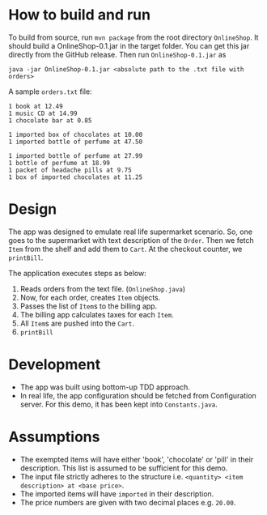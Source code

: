 # How to build and run
To build from source, run `mvn package` from the root directory `OnlineShop`. It should build a OnlineShop-0.1.jar in the target folder. You can get this jar directly from the GitHub release. Then run `OnlineShop-0.1.jar` as
```
java -jar OnlineShop-0.1.jar <absolute path to the .txt file with orders>
```
A sample `orders.txt` file:

```
1 book at 12.49
1 music CD at 14.99
1 chocolate bar at 0.85

1 imported box of chocolates at 10.00
1 imported bottle of perfume at 47.50

1 imported bottle of perfume at 27.99
1 bottle of perfume at 18.99
1 packet of headache pills at 9.75
1 box of imported chocolates at 11.25
```

# Design

The app was designed to emulate real life supermarket scenario. So, one goes to the supermarket with text description of the `Order`. Then we fetch `Item` from the shelf and add them to `Cart`. At the checkout counter, we `printBill`.

The application executes steps as below:
1. Reads orders from the text file. (`OnlineShop.java`)
2. Now, for each order, creates `Item` objects.
3. Passes the list of `Item`s to the billing app.
4. The billing app calculates taxes for each `Item`.
5. All `Item`s are pushed into the `Cart`.
6. `printBill`

# Development

- The app was built using bottom-up TDD approach.
- In real life, the app configuration should be fetched from Configuration server. For this demo, it has been kept into `Constants.java`.

# Assumptions

- The exempted items will have either 'book', 'chocolate' or 'pill' in their description. This list is assumed to be sufficient for this demo.
- The input file strictly adheres to the structure i.e. `<quantity> <item description> at <base price>`.
- The imported items will have `imported` in their description.
- The price numbers are given with two decimal places e.g. `20.00`.
